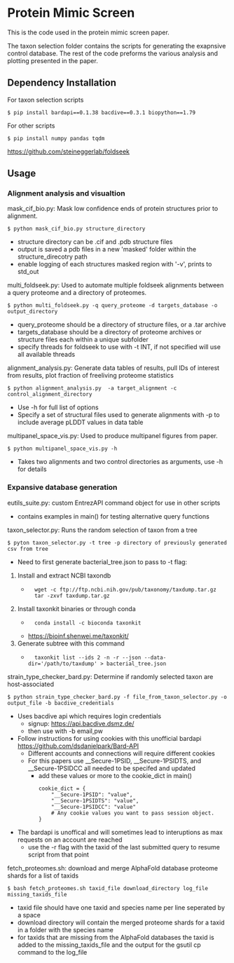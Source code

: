 #  Protein Mimic Screen 

This is the code used in the protein mimic screen paper. 

The taxon selection folder contains the scripts for generating the exapnsive control database. The rest of the code preforms the various analysis and plotting presented in the paper.

##  Dependency Installation 

For taxon selection scripts 
```
$ pip install bardapi==0.1.38 bacdive==0.3.1 biopython==1.79
```
For other scripts 
```
$ pip install numpy pandas tqdm
```
https://github.com/steineggerlab/foldseek


## Usage 

### Alignment analysis and visualtion

mask_cif_bio.py: Mask low confidence ends of protein structures prior to alignment.
```
$ python mask_cif_bio.py structure_directory 
```
- structure directory can be .cif and .pdb structure files
- output is saved a pdb files in a new 'masked' folder within the structure_direcotry path
- enable logging of each structures masked region with '-v', prints to std_out

multi_foldseek.py: Used to automate multiple foldseek alignments between a query proteome and a directory of proteomes.
```
$ python multi_foldseek.py -q query_proteome -d targets_database -o output_directory
```
- query_proteome should be a directory of structure files, or a .tar archive
- targets_database should be a directory of proteome archives or structure files each within a unique subfolder
- specify threads for foldseek to use with -t INT, if not specified will use all available threads

alignment_analysis.py: Generate data tables of results, pull IDs of interest from results, plot fraction of freeliving proteome statistics
```
$ python alignment_analysis.py  -a target_alignment -c control_alignment_directory
```
- Use -h for full list of options 
- Specify a set of structural files used to generate alignments with -p to include average pLDDT values in data table 

multipanel_space_vis.py: Used to produce multipanel figures from paper.
```
$ python multipanel_space_vis.py -h 
```
- Takes two alignments and two control directories as arguments, use -h for details 

### Expansive database generation 

eutils_suite.py: custom EntrezAPI command object for use in other scripts 
- contains examples in main() for testing alternative query functions 

taxon_selector.py: Runs the random selection of taxon from a tree
```
$ pyton taxon_selector.py -t tree -p directory of previously generated csv from tree 
```
- Need to first generate bacterial_tree.json to pass to -t flag:
1. Install and extract NCBI taxondb 
    - ```
        wget -c ftp://ftp.ncbi.nih.gov/pub/taxonomy/taxdump.tar.gz 
        tar -zxvf taxdump.tar.gz
      ```
2. Install taxonkit binaries or through conda 
    - ```
        conda install -c bioconda taxonkit
      ```
    - https://bioinf.shenwei.me/taxonkit/
3. Generate subtree with this command
    - ```
        taxonkit list --ids 2 -n -r --json --data-dir='/path/to/taxdump' > bacterial_tree.json
      ```

strain_type_checker_bard.py: Determine if randomly selected taxon are host-associated 
```
$ python strain_type_checker_bard.py -f file_from_taxon_selector.py -o output_file -b bacdive_credentials 
```
- Uses bacdive api which requires login credentials
    - signup: https://api.bacdive.dsmz.de/
    - then use with -b email,pw
- Follow instructions for using cookies with this unofficial bardapi https://github.com/dsdanielpark/Bard-API
    - Different accounts and connections will require different cookies 
    - For this papers use __Secure-1PSID, __Secure-1PSIDTS, and __Secure-1PSIDCC all needed to be specifed and updated 
        - add these values or more to the cookie_dict in main()
            ```
            cookie_dict = {
                "__Secure-1PSID": "value",
                "__Secure-1PSIDTS": "value",
                "__Secure-1PSIDCC": "value"
                # Any cookie values you want to pass session object.
            }
            ```
- The bardapi is unoffical and will sometimes lead to interuptions as max requests on an account are reached 
    - use the -r flag with the taxid of the last submitted query to resume script from that point 

fetch_proteomes.sh: download and merge AlphaFold database proteome shards for a list of taxids
```
$ bash fetch_proteomes.sh taxid_file download_directory log_file missing_taxids_file
```
- taxid file should have one taxid and species name per line seperated by a space 
- download directory will contain the merged proteome shards for a taxid in a folder with the species name 
- for taxids that are missing from the AlphaFold databases the taxid is added to the missing_taxids_file and the output for the gsutil cp command to the log_file 
 

